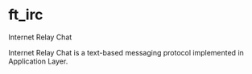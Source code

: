# ft_irc
Internet Relay Chat

Internet Relay Chat is a text-based messaging protocol implemented in Application Layer. 

